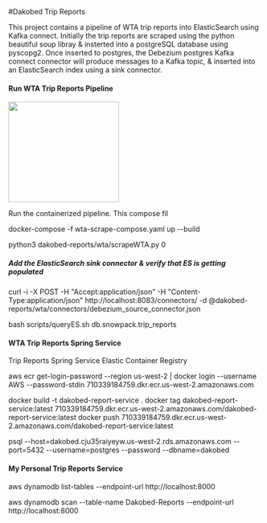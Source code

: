 #Dakobed Trip Reports


This project contains a pipeline of WTA trip reports into ElasticSearch using Kafka connect.  Initially the trip reports are scraped 
using the python beautiful soup libray & insterted into a postgreSQL database using pyscopg2.  Once inserted to postgres, the Debezium
postgres Kafka connect connector will produce messages to a Kafka topic, & inserted into an ElasticSearch index using a sink connector.



#### Run WTA Trip Reports Pipeline

<img src="https://dakobed-style.s3-us-west-2.amazonaws.com/wta.png" width="220" height="200">

Run the containerized pipeline.  This compose fil

docker-compose -f wta-scrape-compose.yaml up --build 

python3 dakobed-reports/wta/scrapeWTA.py 0


##### Add the ElasticSearch sink connector & verify that ES is getting populated

curl -i -X POST -H "Accept:application/json" -H  "Content-Type:application/json" http://localhost:8083/connectors/ -d @dakobed-reports/wta/connectors/debezium_source_connector.json

bash scripts/queryES.sh db.snowpack.trip_reports



#### WTA Trip Reports Spring Service

Trip Reports Spring Service Elastic Container Registry

aws ecr get-login-password --region us-west-2 | docker login --username AWS --password-stdin 710339184759.dkr.ecr.us-west-2.amazonaws.com

docker build -t dakobed-report-service .
docker tag dakobed-report-service:latest 710339184759.dkr.ecr.us-west-2.amazonaws.com/dakobed-report-service:latest
docker push 710339184759.dkr.ecr.us-west-2.amazonaws.com/dakobed-report-service:latest

psql --host=dakobed.cju35raiyeyw.us-west-2.rds.amazonaws.com --port=5432 --username=postgres --password --dbname=dakobed





#### My Personal Trip Reports Service 

aws dynamodb list-tables --endpoint-url http://localhost:8000

aws dynamodb scan --table-name Dakobed-Reports --endpoint-url http://localhost:8000
